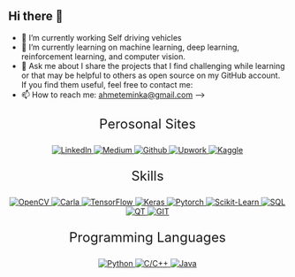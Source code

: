 ## Hi there 👋

- 🔭 I’m currently working Self driving vehicles
- 🌱 I’m currently learning on machine learning, deep learning, reinforcement learning, and computer vision.
- 💬 Ask me about I share the projects that I find challenging while learning or that may be helpful to others as open source on my GitHub account. If you find them useful, feel free to contact me:
- 📫 How to reach me: ahmeteminka@gmail.com
-->

<p align="center" style="font-size: 24px;">
  Perosonal Sites
</p>

  <p align="center">
  <a href="https://www.linkedin.com/in/ahmet-emin-kazan-727a28257/">
    <img src="https://img.shields.io/badge/Linkedin-blue?style=for-the-badge&logo=Linkedin" alt="LinkedIn">
  </a>
  <a href="https://medium.com/@ahmeteminka">
    <img src="https://img.shields.io/badge/Medium-red?style=for-the-badge&logo=Medium" alt="Medium">
  </a>
  <a href="https://github.com/Ahmetkazann">
    <img src="https://img.shields.io/badge/Github-green?style=for-the-badge&logo=Github" alt="Github">
  </a>
  <a href="https://www.upwork.com/freelancers/~01bd7e30cb71cb6612">
    <img src="https://img.shields.io/badge/Upwork-black?style=for-the-badge&logo=Upwork" alt="Upwork">
  </a>
  <a href="https://www.kaggle.com/ahmetkazann">
    <img src="https://img.shields.io/badge/Kaggle-yellow?style=for-the-badge&logo=Kaggle" alt="Kaggle">
  </a>
</p>
  


  

<p align="center" style="font-size: 24px;">
  Skills
</p>

<p align="center">
  <a href="https://opencv.org/">
    <img src="https://img.shields.io/badge/Open--cv-yellow?style=for-the-badge&logo=Opencv" alt="OpenCV">
  </a>
  <a href="https://carla.org/">
    <img src="https://img.shields.io/badge/Carla--sim-black?style=for-the-badge&logo=tesla" alt="Carla">
  </a>
  <a href="https://www.tensorflow.org/">
    <img src="https://img.shields.io/badge/Tensorflow-white?style=for-the-badge&logo=TensorFlow" alt="TensorFlow">
  </a>
  <a href="https://keras.io/">
    <img src="https://img.shields.io/badge/Keras-black?style=for-the-badge&logo=Keras" alt="Keras">
  </a>
  <a href="https://pytorch.org/">
    <img src="https://img.shields.io/badge/Pytorch-green?style=for-the-badge&logo=Pytorch" alt="Pytorch">
  </a>
  <a href="https://scikit-learn.org/">
    <img src="https://img.shields.io/badge/Scikit--Learn-yellow?style=for-the-badge&logo=Scikit-Learn" alt="Scikit-Learn">
  </a>
  <a href="https://www.mysql.com/">
    <img src="https://img.shields.io/badge/SQL-red?style=for-the-badge&logo=mysql" alt="SQL">
  </a>
  <a href="https://www.qt.io/">
    <img src="https://img.shields.io/badge/QT-black?style=for-the-badge&logo=QT" alt="QT">
  </a>
  <a href="https://git-scm.com/">
    <img src="https://img.shields.io/badge/GIT-black?style=for-the-badge&logo=GIT" alt="GIT">
  </a>
</p>

<p align="center" style="font-size: 24px;">
  Programming Languages
</p>

<p align="center">
  <a href="https://www.python.org/">
    <img src="https://img.shields.io/badge/Python-green?style=for-the-badge&logo=Python" alt="Python">
  </a>
  <a href="https://en.wikipedia.org/wiki/C%2B%2B">
    <img src="https://img.shields.io/badge/C%2CC%2B%2B-black?style=for-the-badge&logo=C" alt="C/C++">
  </a>
  <a href="https://www.java.com/">
    <img src="https://img.shields.io/badge/Java-red?style=for-the-badge&logo=Java" alt="Java">
  </a>
</p>



  
  
  
